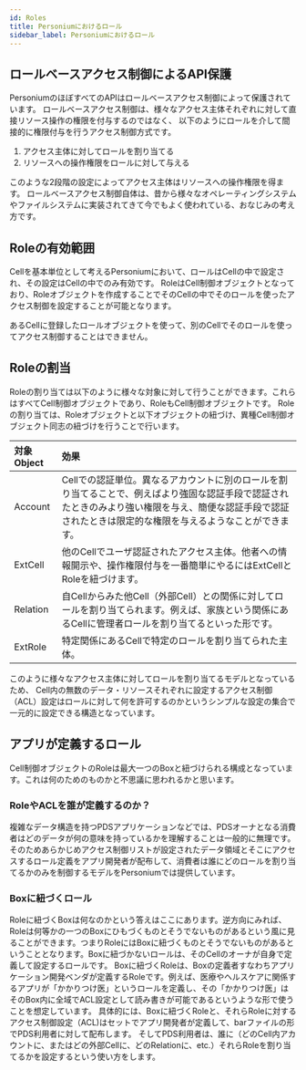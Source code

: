 ```yaml
---
id: Roles
title: Personiumにおけるロール
sidebar_label: Personiumにおけるロール
---
```


## ロールベースアクセス制御によるAPI保護

PersoniumのほぼすべてのAPIはロールベースアクセス制御によって保護されています。
ロールベースアクセス制御は、様々なアクセス主体それぞれに対して直接リソース操作の権限を付与するのではなく、
以下のようにロールを介して間接的に権限付与を行うアクセス制御方式です。

1. アクセス主体に対してロールを割り当てる
1. リソースへの操作権限をロールに対して与える

このような2段階の設定によってアクセス主体はリソースへの操作権限を得ます。
ロールベースアクセス制御自体は、昔から様々なオペレーティングシステムやファイルシステムに実装されてきて今でもよく使われている、おなじみの考え方です。

## Roleの有効範囲

Cellを基本単位として考えるPersoniumにおいて、ロールはCellの中で設定され、その設定はCellの中でのみ有効です。
RoleはCell制御オブジェクトとなっており、Roleオブジェクトを作成することでそのCellの中でそのロールを使ったアクセス制御を設定することが可能となります。

あるCellに登録したロールオブジェクトを使って、別のCellでそのロールを使ってアクセス制御することはできません。

## Roleの割当

Roleの割り当ては以下のように様々な対象に対して行うことができます。これらはすべてCell制御オブジェクトであり、RoleもCell制御オブジェクトです。
Roleの割り当ては、Roleオブジェクトと以下オブジェクトの紐づけ、異種Cell制御オブジェクト同志の紐づけを行うことで行います。

|対象Object|効果|
|:--|:--|
|Account|Cellでの認証単位。異なるアカウントに別のロールを割り当てることで、例えばより強固な認証手段で認証されたときのみより強い権限を与え、簡便な認証手段で認証されたときは限定的な権限を与えるようなことができます。|
|ExtCell|他のCellでユーザ認証されたアクセス主体。他者への情報開示や、操作権限付与を一番簡単にやるにはExtCellとRoleを紐づけます。|
|Relation|自Cellからみた他Cell（外部Cell）との関係に対してロールを割り当てられます。例えば、家族という関係にあるCellに管理者ロールを割り当てるといった形です。|
|ExtRole|特定関係にあるCellで特定のロールを割り当てられた主体。|

このように様々なアクセス主体に対してロールを割り当てるモデルとなっているため、
Cell内の無数のデータ・リソースそれぞれに設定するアクセス制御（ACL）設定はロールに対して何を許可するのかというシンプルな設定の集合で一元的に設定できる構造となっています。

## アプリが定義するロール

Cell制御オブジェクトのRoleは最大一つのBoxと紐づけられる構成となっています。これは何のためのものかと不思議に思われるかと思います。

### RoleやACLを誰が定義するのか？

複雑なデータ構造を持つPDSアプリケーションなどでは、PDSオーナとなる消費者はどのデータが何の意味を持っているかを理解することは一般的に無理です。そのためあらかじめアクセス制御リストが設定されたデータ領域とそこにアクセスするロール定義をアプリ開発者が配布して、消費者は誰にどのロールを割り当てるかのみを制御するモデルをPersoniumでは提供しています。

### Boxに紐づくロール

Roleに紐づくBoxは何なのかという答えはここにあります。逆方向にみれば、Roleは何等かの一つのBoxにひもづくものとそうでないものがあるという風に見ることができます。つまりRoleにはBoxに紐づくものとそうでないものがあるということとなります。Boxに紐づかないロールは、そのCellのオーナが自身で定義して設定するロールです。
Boxに紐づくRoleは、Boxの定義者すなわちアプリケーション開発ベンダが定義するRoleです。例えば、医療やヘルスケアに関係するアプリが「かかりつけ医」というロールを定義し、その「かかりつけ医」はそのBox内に全域でACL設定として読み書きが可能であるというような形で使うことを想定しています。
具体的には、Boxに紐づくRoleと、それらRoleに対するアクセス制御設定（ACL)はセットでアプリ開発者が定義して、barファイルの形でPDS利用者に対して配布します。 そしてPDS利用者は、誰に（どのCell内アカウントに、またはどの外部Cellに、どのRelationに、etc.）それらRoleを割り当てるかを設定するという使い方をします。 
